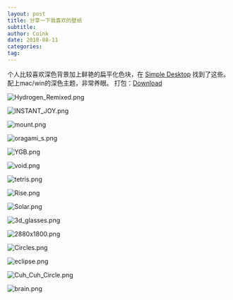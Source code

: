 ```yaml
---
layout: post
title: 分享一下我喜欢的壁纸
subtitle: 
author: Coink
date: 2018-08-11
categories:
tag:
---
```

个人比较喜欢深色背景加上鲜艳的扁平化色块，在 [Simple Desktop](http://simpledesktops.com/browse/) 找到了这些。配上mac/win的深色主题，非常养眼。
打包：[Download](//coink.wang/download/coinkDeWallpaper.zip)

![Hydrogen_Remixed.png](https://i.loli.net/2018/08/13/5b70d43737cac.png)

![INSTANT_JOY.png](https://i.loli.net/2018/08/13/5b70d43798f83.png)

![mount.png](https://i.loli.net/2018/08/13/5b70d437ee483.png)

![oragami_s.png](https://i.loli.net/2018/08/13/5b70d438d482a.png)

![YGB.png](https://i.loli.net/2018/08/13/5b70d438dfeaf.png)

![void.png](https://i.loli.net/2018/08/13/5b70d4390faae.png)

![tetris.png](https://i.loli.net/2018/08/13/5b70d43919e4a.png)

![Rise.png](https://i.loli.net/2018/08/13/5b70d43c527d4.png)

![Solar.png](https://i.loli.net/2018/08/13/5b70d43d250e9.png)

![3d_glasses.png](https://i.loli.net/2018/08/13/5b70d475c832a.png)

![2880x1800.png](https://i.loli.net/2018/08/13/5b70d475c8d8b.png)

![Circles.png](https://i.loli.net/2018/08/13/5b70d4764ef80.png)

![eclipse.png](https://i.loli.net/2018/08/13/5b70d4764f4f8.png)

![Cuh_Cuh_Circle.png](https://i.loli.net/2018/08/13/5b70d4765a437.png)

![brain.png](https://i.loli.net/2018/08/13/5b70d4766b836.png)

